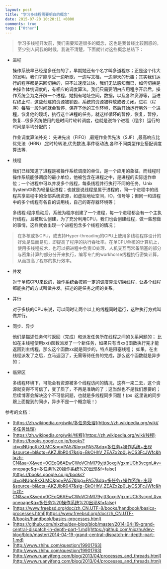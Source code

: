 ```yaml
---
layout: post
title: "学习多线程需要明白的概念"
date: 2015-07-20 10:20:11 +0800
comments: true
tags: ["Other"]
---
```


> 学习多线程开发前，我们需要知道很多的概念，这也是我曾经比较困惑的，至少别人问我的时候，我说不清楚，下面就针对这些概念总结下：

* 进程
  
    操作系统早已经是多任务的了，早期她还有个名字叫多道程序；正是这个伟大的发明，我们才能享受一边听歌，一边写文档，一边聊天的乐趣；其实我们运行的程序都是来回切换的，只不过速度过快，我们无法感知而已，如何切换是由操作体统调度的，有相应的调度算法。我们只需要明白应用程序开启后，操作系统会为之开辟一个进程，她拥有地址空间，数据，以及各种资源等，当进程终止时，这些创建的资源被销毁，系统的资源被释放或者关闭。进程（程序）每隔一段时间就会暂停，保存下他的工作环境，然后开始运行另外一个进程，恢复他的现场，执行这个进程的任务，就这样循环的暂停，恢复，暂停，恢复...很多系统使用的是时间片轮转调度，也就是说每个进程（程序）运行的时间是平均分配的；
  
    作业调度算法补充：
    先进先出（FIFO）,最短作业优先法（SJF）,最高响应比优先法（HRN）,定时轮转法,优先数法,事件驱动法,各种不同类型作业搭配调度算法等.

* 线程
  
    我们已经知道了进程是被操作系统调度的单位，是一个应用的象征，而线程时操作系统能够调度的最小单位，他被包含在进程之中，是进程的实际运作单位；一个进程中可以并发多个线程，每条线程并行执行不同的任务，Unix System中称为轻量级进程；也就是说线程是属于进程的，同一个进程中的线程共享进程中的全部系统资源，如虚拟地址空间，IO，信号等；但同一和进程中的多个线程有各自的调用栈，自己的寄存器环境等；
  
    多线程:程序启动后，系统为程序创建了一个进程，每一个进程都会有一个主执行线程，且被默认创建，为了充分利用CPU，我们也会创建线程，做一些想做的事情，这样就会出现一个进程包含多个线程的情况；

> 在多核或多CPU，或支持Hyper-threading的CPU上使用多线程程序设计的好处是显而易见，即提高了程序的执行吞吐率。在单CPU单核的计算机上，使用多线程技术，也可以把进程中负责IO处理、人机交互而常备阻塞的部分与密集计算的部分分开来执行，编写专门的workhorse线程执行密集计算，从而提高了程序的执行效率。

* 并发
  
    对于单核CPU来说的，操作系统会按照一定的调度算法切换线程，让各个线程都能执行的方式叫做并发。描述的是任务之间的关系。

* 并行
  
    对于多核的CPU来说，可以同时让两个以上的线程同时运行，这种执行方式叫做并行。

* 同步、异步
  
    他们是描述任务何时返回（完成）和派发任务所在线程之间的关系问题的；
    比如在主线程使用xx()函数派发了一个新任务，如果只有当xx()函数执行完才能返回到主线程，那么这个函数xx就是同步的，特点是阻塞线程；
    如果，在主线程派发了之后，立马返回了，无需等待任务的完成，那么这个函数就是异步的；

* 临界区
  
    多线程环境下，可能会有资源被多个线程访问的情况，这样一来二去，这个资源就变得不可信了，变了质了，不再是准确的了；这当然也不是我们想要的；后续博客会解决这个不可信问题，也就是多线程同步问题！(ps :这里说的同步跟上面提到的同步，异步不是一个概念哦！)

参考的文档：

* [https://zh.wikipedia.org/wiki/多任务处理](https://zh.wikipedia.org/wiki/多任务处理)
* [https://zh.wikipedia.org/wiki/线程](https://zh.wikipedia.org/wiki/线程)
* [https://books.google.co.jp/books?id=qjNUgoRkXLMC&pg=PA57&lpg=PA57&dq=多任务+操作系统+出现&source=bl&ots=AKZJIbR047&sig=BkOHhV_ZEAZx2p0LjyCS3FcJWfc&hl=zh-CN&sa=X&ved=0CEoQ6AEwCWoVChMI79yjtt3oxgIVgxmUCh3vcgnL#v=onepage&q=多任务%20操作系统%20出现&f=false](https://books.google.co.jp/books?id=qjNUgoRkXLMC&pg=PA57&lpg=PA57&dq=多任务+操作系统+出现&source=bl&ots=AKZJIbR047&sig=BkOHhV_ZEAZx2p0LjyCS3FcJWfc&hl=zh-CN&sa=X&ved=0CEoQ6AEwCWoVChMI79yjtt3oxgIVgxmUCh3vcgnL#v=onepage&q=多任务%20操作系统%20出现&f=false)
* [https://www.freebsd.org/doc/zh_CN.UTF-8/books/handbook/basics-processes.html](https://www.freebsd.org/doc/zh_CN.UTF-8/books/handbook/basics-processes.html)
* [https://github.com/nixzhu/dev-blog/blob/master/2014-04-19-grand-central-dispatch-in-depth-part-1.md](https://github.com/nixzhu/dev-blog/blob/master/2014-04-19-grand-central-dispatch-in-depth-part-1.md)
* [http://www.zhihu.com/question/19901763](http://www.zhihu.com/question/19901763)
* [http://www.ruanyifeng.com/blog/2013/04/processes_and_threads.html](http://www.ruanyifeng.com/blog/2013/04/processes_and_threads.html)
